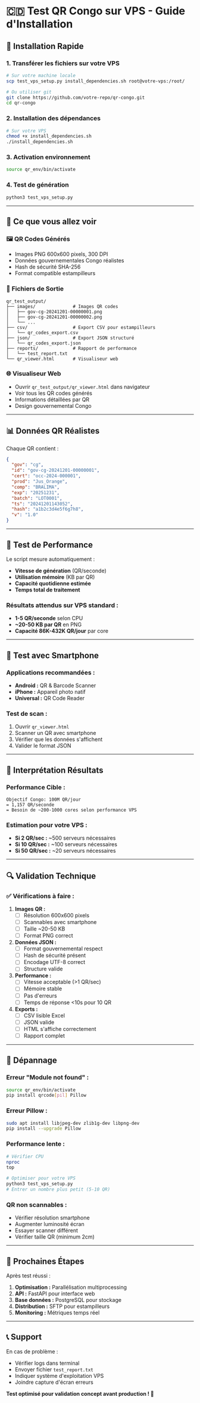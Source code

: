 # 🇨🇩 Test QR Congo sur VPS - Guide d'Installation

## 🚀 Installation Rapide

### 1. Transférer les fichiers sur votre VPS

```bash
# Sur votre machine locale
scp test_vps_setup.py install_dependencies.sh root@votre-vps:/root/

# Ou utiliser git
git clone https://github.com/votre-repo/qr-congo.git
cd qr-congo
```

### 2. Installation des dépendances

```bash
# Sur votre VPS
chmod +x install_dependencies.sh
./install_dependencies.sh
```

### 3. Activation environnement

```bash
source qr_env/bin/activate
```

### 4. Test de génération

```bash
python3 test_vps_setup.py
```

---

## 📱 Ce que vous allez voir

### 🖼️ **QR Codes Générés**
- Images PNG 600x600 pixels, 300 DPI
- Données gouvernementales Congo réalistes
- Hash de sécurité SHA-256
- Format compatible estampilleurs

### 📄 **Fichiers de Sortie**
```
qr_test_output/
├── images/              # Images QR codes
│   ├── gov-cg-20241201-00000001.png
│   ├── gov-cg-20241201-00000002.png
│   └── ...
├── csv/                 # Export CSV pour estampilleurs
│   └── qr_codes_export.csv
├── json/                # Export JSON structuré
│   └── qr_codes_export.json
├── reports/             # Rapport de performance
│   └── test_report.txt
└── qr_viewer.html       # Visualiseur web
```

### 🌐 **Visualiseur Web**
- Ouvrir `qr_test_output/qr_viewer.html` dans navigateur
- Voir tous les QR codes générés
- Informations détaillées par QR
- Design gouvernemental Congo

---

## 📊 **Données QR Réalistes**

Chaque QR contient :
```json
{
  "gov": "cg",
  "id": "gov-cg-20241201-00000001",
  "cert": "occ-2024-000001",
  "prod": "Jus_Orange",
  "comp": "BRALIMA", 
  "exp": "20251231",
  "batch": "LOT0001",
  "ts": "20241201143052",
  "hash": "a1b2c3d4e5f6g7h8",
  "v": "1.0"
}
```

---

## 🔧 **Test de Performance**

Le script mesure automatiquement :
- **Vitesse de génération** (QR/seconde)
- **Utilisation mémoire** (KB par QR)
- **Capacité quotidienne estimée**
- **Temps total de traitement**

### Résultats attendus sur VPS standard :
- **1-5 QR/seconde** selon CPU
- **~20-50 KB par QR** en PNG
- **Capacité 86K-432K QR/jour** par core

---

## 📱 **Test avec Smartphone**

### Applications recommandées :
- **Android :** QR & Barcode Scanner
- **iPhone :** Appareil photo natif
- **Universal :** QR Code Reader

### Test de scan :
1. Ouvrir `qr_viewer.html`
2. Scanner un QR avec smartphone
3. Vérifier que les données s'affichent
4. Valider le format JSON

---

## 🎯 **Interprétation Résultats**

### Performance Cible :
```
Objectif Congo: 100M QR/jour
= 1,157 QR/seconde
= Besoin de ~200-1000 cores selon performance VPS
```

### Estimation pour votre VPS :
- **Si 2 QR/sec :** ~500 serveurs nécessaires
- **Si 10 QR/sec :** ~100 serveurs nécessaires  
- **Si 50 QR/sec :** ~20 serveurs nécessaires

---

## 🔍 **Validation Technique**

### ✅ **Vérifications à faire :**

1. **Images QR :**
   - [ ] Résolution 600x600 pixels
   - [ ] Scannables avec smartphone
   - [ ] Taille ~20-50 KB
   - [ ] Format PNG correct

2. **Données JSON :**
   - [ ] Format gouvernemental respect
   - [ ] Hash de sécurité présent
   - [ ] Encodage UTF-8 correct
   - [ ] Structure valide

3. **Performance :**
   - [ ] Vitesse acceptable (>1 QR/sec)
   - [ ] Mémoire stable
   - [ ] Pas d'erreurs
   - [ ] Temps de réponse <10s pour 10 QR

4. **Exports :**
   - [ ] CSV lisible Excel
   - [ ] JSON valide
   - [ ] HTML s'affiche correctement
   - [ ] Rapport complet

---

## 🚨 **Dépannage**

### Erreur "Module not found" :
```bash
source qr_env/bin/activate
pip install qrcode[pil] Pillow
```

### Erreur Pillow :
```bash
sudo apt install libjpeg-dev zlib1g-dev libpng-dev
pip install --upgrade Pillow
```

### Performance lente :
```bash
# Vérifier CPU
nproc
top

# Optimiser pour votre VPS
python3 test_vps_setup.py
# Entrer un nombre plus petit (5-10 QR)
```

### QR non scannables :
- Vérifier résolution smartphone
- Augmenter luminosité écran
- Essayer scanner différent
- Vérifier taille QR (minimum 2cm)

---

## 🎉 **Prochaines Étapes**

Après test réussi :

1. **Optimisation :** Parallélisation multiprocessing
2. **API :** FastAPI pour interface web
3. **Base données :** PostgreSQL pour stockage
4. **Distribution :** SFTP pour estampilleurs
5. **Monitoring :** Métriques temps réel

---

## 📞 **Support**

En cas de problème :
- Vérifier logs dans terminal
- Envoyer fichier `test_report.txt`
- Indiquer système d'exploitation VPS
- Joindre capture d'écran erreurs

**Test optimisé pour validation concept avant production ! 🚀**
